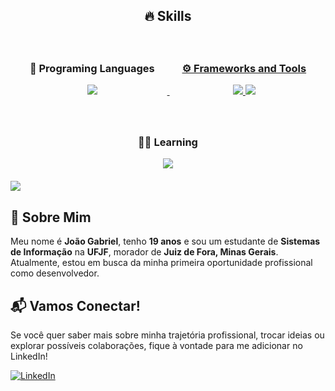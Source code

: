 <h2 align="center">🔥 Skills</h2>

<div align="center">
  <div style="display: inline-block; margin: 20px; text-align: center;">
    <h3>📖 Programing Languages </h3>
    <a href="https://skillicons.dev">
      <img src="https://skillicons.dev/icons?i=python,html,css,js,php&theme=dark" />
      <br>

  </div>

  <div style="display: inline-block; margin: 20px; text-align: center;">
    <h3>⚙️ Frameworks and Tools</h3>
    <img src="https://skillicons.dev/icons?i=flask,bootstrap,mysql,sqlite,vscode&theme=dark" />
          <img src="https://skillicons.dev/icons?i=linux,ubuntu,figma&theme=dark" />
    </a>
  </div>

  <div style="display: inline-block; margin: 20px; text-align: center;">
    <h3>🧑‍💻 Learning</h3>
    <img src="https://skillicons.dev/icons?i=cpp,fastapi,laravel,postgresql&theme=dark" />
  </div>
</div>
<!--divisor-->
<img src="https://user-images.githubusercontent.com/73097560/115834477-dbab4500-a447-11eb-908a-139a6edaec5c.gif">

<!-- Presentation -->
## 🌱 Sobre Mim

Meu nome é **João Gabriel**, tenho **19 anos** e sou um estudante de **Sistemas de Informação** na **UFJF**, morador de **Juiz de Fora, Minas Gerais**. Atualmente, estou em busca da minha primeira oportunidade profissional como desenvolvedor.

## 📬 Vamos Conectar!

Se você quer saber mais sobre minha trajetória profissional, trocar ideias ou explorar possíveis colaborações, fique à vontade para me adicionar no LinkedIn!

[![LinkedIn](https://img.shields.io/badge/LinkedIn-0077B5?style=for-the-badge&logo=linkedin&logoColor=white)](https://www.linkedin.com/in/jo%C3%A3o-gabriel-souza-aa18a2300/)








